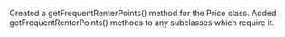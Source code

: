 Created a getFrequentRenterPoints() method for the Price class. 
Added getFrequentRenterPoints() methods to any subclasses which require it.
